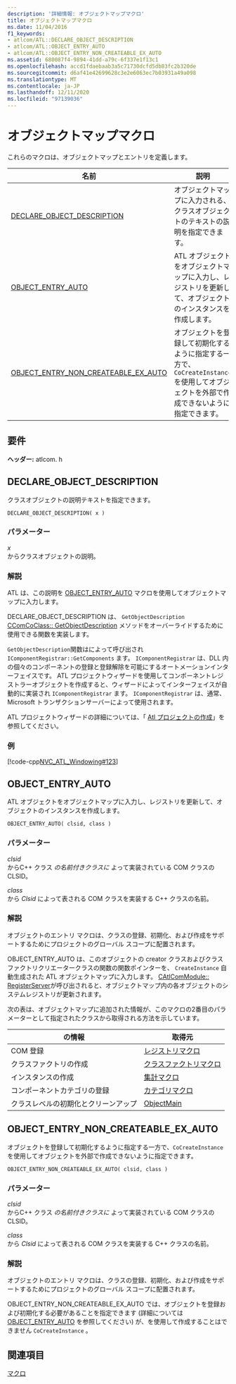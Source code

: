 ```yaml
---
description: '詳細情報: オブジェクトマップマクロ'
title: オブジェクトマップマクロ
ms.date: 11/04/2016
f1_keywords:
- atlcom/ATL::DECLARE_OBJECT_DESCRIPTION
- atlcom/ATL::OBJECT_ENTRY_AUTO
- atlcom/ATL::OBJECT_ENTRY_NON_CREATEABLE_EX_AUTO
ms.assetid: 680087f4-9894-41dd-a79c-6f337e1f13c1
ms.openlocfilehash: accd1fdaebaab3a5c71730dcfd5db83fc2b320de
ms.sourcegitcommit: d6af41e42699628c3e2e6063ec7b03931a49a098
ms.translationtype: MT
ms.contentlocale: ja-JP
ms.lasthandoff: 12/11/2020
ms.locfileid: "97139036"
---
```

# <a name="object-map-macros"></a>オブジェクトマップマクロ

これらのマクロは、オブジェクトマップとエントリを定義します。

|名前|説明|
|-|-|
|[DECLARE_OBJECT_DESCRIPTION](#declare_object_description)|オブジェクトマップに入力される、クラスオブジェクトのテキストの説明を指定できます。|
|[OBJECT_ENTRY_AUTO](#object_entry_auto)|ATL オブジェクトをオブジェクトマップに入力し、レジストリを更新して、オブジェクトのインスタンスを作成します。|
|[OBJECT_ENTRY_NON_CREATEABLE_EX_AUTO](#object_entry_non_createable_ex_auto)|オブジェクトを登録して初期化するように指定する一方で、`CoCreateInstance` を使用してオブジェクトを外部で作成できないように指定できます。|

## <a name="requirements"></a>要件

**ヘッダー:** atlcom. h

## <a name="declare_object_description"></a><a name="declare_object_description"></a> DECLARE_OBJECT_DESCRIPTION

クラスオブジェクトの説明テキストを指定できます。

```
DECLARE_OBJECT_DESCRIPTION( x )
```

### <a name="parameters"></a>パラメーター

*x*<br/>
からクラスオブジェクトの説明。

### <a name="remarks"></a>解説

ATL は、この説明を [OBJECT_ENTRY_AUTO](#object_entry_auto) マクロを使用してオブジェクトマップに入力します。

DECLARE_OBJECT_DESCRIPTION は、 `GetObjectDescription` [CComCoClass:: GetObjectDescription](ccomcoclass-class.md#getobjectdescription) メソッドをオーバーライドするために使用できる関数を実装します。

`GetObjectDescription`関数はによって呼び出され `IComponentRegistrar::GetComponents` ます。 `IComponentRegistrar` は、DLL 内の個々のコンポーネントの登録と登録解除を可能にするオートメーションインターフェイスです。 ATL プロジェクトウィザードを使用してコンポーネントレジストラーオブジェクトを作成すると、ウィザードによってインターフェイスが自動的に実装され `IComponentRegistrar` ます。 `IComponentRegistrar` は、通常、Microsoft トランザクションサーバーによって使用されます。

ATL プロジェクトウィザードの詳細については、「 [Atl プロジェクトの作成](../../atl/reference/creating-an-atl-project.md)」を参照してください。

### <a name="example"></a>例

[!code-cpp[NVC_ATL_Windowing#123](../../atl/codesnippet/cpp/object-map-macros_1.h)]

## <a name="object_entry_auto"></a><a name="object_entry_auto"></a> OBJECT_ENTRY_AUTO

ATL オブジェクトをオブジェクトマップに入力し、レジストリを更新して、オブジェクトのインスタンスを作成します。

```
OBJECT_ENTRY_AUTO( clsid, class )
```

### <a name="parameters"></a>パラメーター

*clsid*<br/>
からC++ クラス *の名前付きクラスに* よって実装されている COM クラスの CLSID。

*class*<br/>
から *Clsid* によって表される COM クラスを実装する C++ クラスの名前。

### <a name="remarks"></a>解説

オブジェクトのエントリ マクロは、クラスの登録、初期化、および作成をサポートするためにプロジェクトのグローバル スコープに配置されます。

OBJECT_ENTRY_AUTO は、このオブジェクトの creator クラスおよびクラスファクトリクリエータークラスの関数の関数ポインターを、 `CreateInstance` 自動生成された ATL オブジェクトマップに入力します。 [CAtlComModule:: RegisterServer](catlcommodule-class.md#registerserver)が呼び出されると、オブジェクトマップ内の各オブジェクトのシステムレジストリが更新されます。

次の表は、オブジェクトマップに追加された情報が、このマクロの2番目のパラメーターとして指定されたクラスから取得される方法を示しています。

|の情報|取得元|
|---------------------|-------------------|
|COM 登録|[レジストリマクロ](../../atl/reference/registry-macros.md)|
|クラスファクトリの作成|[クラスファクトリマクロ](../../atl/reference/aggregation-and-class-factory-macros.md)|
|インスタンスの作成|[集計マクロ](../../atl/reference/aggregation-and-class-factory-macros.md)|
|コンポーネントカテゴリの登録|[カテゴリマクロ](../../atl/reference/category-macros.md)|
|クラスレベルの初期化とクリーンアップ|[ObjectMain](ccomobjectrootex-class.md#objectmain)|

## <a name="object_entry_non_createable_ex_auto"></a><a name="object_entry_non_createable_ex_auto"></a> OBJECT_ENTRY_NON_CREATEABLE_EX_AUTO

オブジェクトを登録して初期化するように指定する一方で、`CoCreateInstance` を使用してオブジェクトを外部で作成できないように指定できます。

```
OBJECT_ENTRY_NON_CREATEABLE_EX_AUTO( clsid, class )
```

### <a name="parameters"></a>パラメーター

*clsid*<br/>
からC++ クラス *の名前付きクラスに* よって実装されている COM クラスの CLSID。

*class*<br/>
から *Clsid* によって表される COM クラスを実装する C++ クラスの名前。

### <a name="remarks"></a>解説

オブジェクトのエントリ マクロは、クラスの登録、初期化、および作成をサポートするためにプロジェクトのグローバル スコープに配置されます。

OBJECT_ENTRY_NON_CREATEABLE_EX_AUTO では、オブジェクトを登録および初期化する必要があることを指定できます (詳細については [OBJECT_ENTRY_AUTO](#object_entry_auto) を参照してください) が、を使用して作成することはできません `CoCreateInstance` 。

## <a name="see-also"></a>関連項目

[マクロ](../../atl/reference/atl-macros.md)
